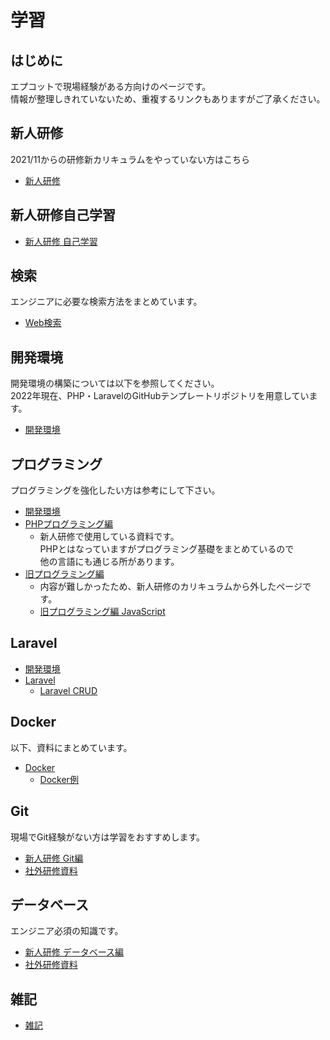 # 学習

## はじめに

エプコットで現場経験がある方向けのページです。  
情報が整理しきれていないため、重複するリンクもありますがご了承ください。

## 新人研修

2021/11からの研修新カリキュラムをやっていない方はこちら

- [新人研修](./../training/index.md)

## 新人研修自己学習

- [新人研修 自己学習](./../self-learning/index.md)

## 検索

エンジニアに必要な検索方法をまとめています。

- [Web検索](./../notes/websearch/index.md)

## 開発環境

開発環境の構築については以下を参照してください。  
2022年現在、PHP・LaravelのGitHubテンプレートリポジトリを用意しています。

- [開発環境](./../environments/index.md)

## プログラミング

プログラミングを強化したい方は参考にして下さい。

- [開発環境](./../environments/index.md)
- [PHPプログラミング編](./../training/programming/php/index.md)
  - 新人研修で使用している資料です。  
    PHPとはなっていますがプログラミング基礎をまとめているので  
    他の言語にも通じる所があります。
- [旧プログラミング編](./../training/programming/index.md)
  - 内容が難しかったため、新人研修のカリキュラムから外したページです。
  - [旧プログラミング編 JavaScript](./../training/programming/js/index.md)

## Laravel

- [開発環境](./../environments/index.md)
- [Laravel](./../training/laravel/index.md)
  - [Laravel CRUD](./../training/laravel/crud/index.md)

## Docker

以下、資料にまとめています。

- [Docker](./../training/docker/index.md)
  - [Docker例](./../training/docker/example/index.md)

## Git

現場でGit経験がない方は学習をおすすめします。

- [新人研修 Git編](./../training/git/index.md)
- [社外研修資料](./../self-learning/deep/index.md#社外研修)

## データベース

エンジニア必須の知識です。

- [新人研修 データベース編](./../training/training.md#データベース編)
- [社外研修資料](./../self-learning/deep/index.md#社外研修)

## 雑記

- [雑記](./../notes/index.md)
